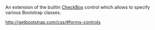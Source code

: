 An extension of the builtin [CheckBox](/docs/controls/builtin/CheckBox) control which allows to specify various Bootstrap classes.

<http://getbootstrap.com/css/#forms-controls>
